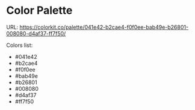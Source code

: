 # Color Palette

URL: https://colorkit.co/palette/041e42-b2cae4-f0f0ee-bab49e-b26801-008080-d4af37-ff7f50/

Colors list:

- #041e42
- #b2cae4
- #f0f0ee
- #bab49e
- #b26801
- #008080
- #d4af37
- #ff7f50
